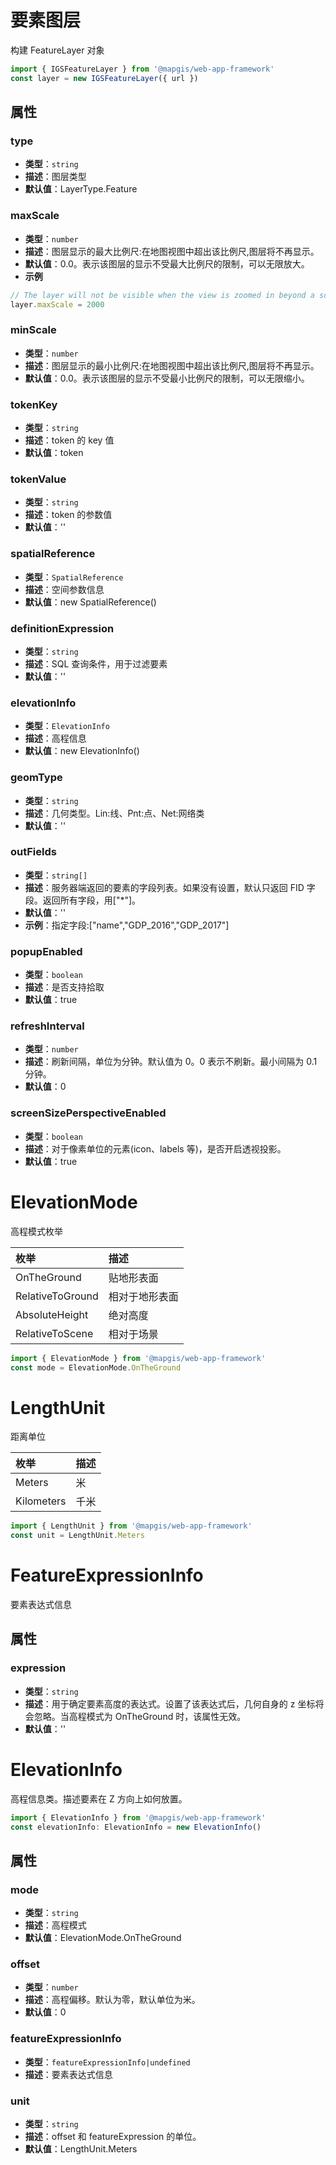 # 要素图层

构建 FeatureLayer 对象

```js
import { IGSFeatureLayer } from '@mapgis/web-app-framework'
const layer = new IGSFeatureLayer({ url })
```

## 属性

### type

- **类型**：`string`
- **描述**：图层类型
- **默认值**：LayerType.Feature

### maxScale

- **类型**：`number`
- **描述**：图层显示的最大比例尺:在地图视图中超出该比例尺,图层将不再显示。
- **默认值**：0.0。表示该图层的显示不受最大比例尺的限制，可以无限放大。
- **示例**

```js
// The layer will not be visible when the view is zoomed in beyond a scale of 1:2,000
layer.maxScale = 2000
```

### minScale

- **类型**：`number`
- **描述**：图层显示的最小比例尺:在地图视图中超出该比例尺,图层将不再显示。
- **默认值**：0.0。表示该图层的显示不受最小比例尺的限制，可以无限缩小。

### tokenKey

- **类型**：`string`
- **描述**：token 的 key 值
- **默认值**：token

### tokenValue

- **类型**：`string`
- **描述**：token 的参数值
- **默认值**：''

### spatialReference

- **类型**：`SpatialReference`
- **描述**：空间参数信息
- **默认值**：new SpatialReference()

### definitionExpression

- **类型**：`string`
- **描述**：SQL 查询条件，用于过滤要素
- **默认值**：''

### elevationInfo

- **类型**：`ElevationInfo`
- **描述**：高程信息
- **默认值**：new ElevationInfo()

### geomType

- **类型**：`string`
- **描述**：几何类型。Lin:线、Pnt:点、Net:网络类
- **默认值**：''

### outFields

- **类型**：`string[]`
- **描述**：服务器端返回的要素的字段列表。如果没有设置，默认只返回 FID 字段。返回所有字段，用["*"]。
- **默认值**：''
- **示例**：指定字段:["name","GDP_2016","GDP_2017"]

### popupEnabled

- **类型**：`boolean`
- **描述**：是否支持拾取
- **默认值**：true

### refreshInterval

- **类型**：`number`
- **描述**：刷新间隔，单位为分钟。默认值为 0。0 表示不刷新。最小间隔为 0.1 分钟。
- **默认值**：0

### screenSizePerspectiveEnabled

- **类型**：`boolean`
- **描述**：对于像素单位的元素(icon、labels 等)，是否开启透视投影。
- **默认值**：true

# ElevationMode

高程模式枚举

| 枚举             | 描述           |
| :--------------- | :------------- |
| OnTheGround      | 贴地形表面     |
| RelativeToGround | 相对于地形表面 |
| AbsoluteHeight   | 绝对高度       |
| RelativeToScene  | 相对于场景     |

```js
import { ElevationMode } from '@mapgis/web-app-framework'
const mode = ElevationMode.OnTheGround
```

# LengthUnit

距离单位

| 枚举       | 描述 |
| :--------- | :--- |
| Meters     | 米   |
| Kilometers | 千米 |

```js
import { LengthUnit } from '@mapgis/web-app-framework'
const unit = LengthUnit.Meters
```

# FeatureExpressionInfo

要素表达式信息

## 属性

### expression

- **类型**：`string`
- **描述**：用于确定要素高度的表达式。设置了该表达式后，几何自身的 z 坐标将会忽略。当高程模式为 OnTheGround 时，该属性无效。
- **默认值**：''

# ElevationInfo

高程信息类。描述要素在 Z 方向上如何放置。

```js
import { ElevationInfo } from '@mapgis/web-app-framework'
const elevationInfo: ElevationInfo = new ElevationInfo()
```

## 属性

### mode

- **类型**：`string`
- **描述**：高程模式
- **默认值**：ElevationMode.OnTheGround

### offset

- **类型**：`number`
- **描述**：高程偏移。默认为零，默认单位为米。
- **默认值**：0

### featureExpressionInfo

- **类型**：`featureExpressionInfo|undefined`
- **描述**：要素表达式信息

### unit

- **类型**：`string`
- **描述**：offset 和 featureExpression 的单位。
- **默认值**：LengthUnit.Meters

